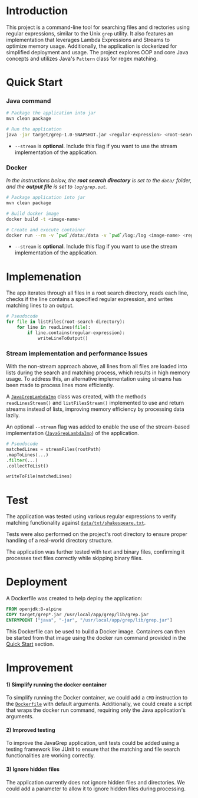 # Introduction

This project is a command-line tool for searching files and directories using regular expressions,
similar to the Unix `grep` utility. It also features an implementation that leverages Lambda
Expressions and Streams to optimize memory usage. Additionally, the application is dockerized for
simplified deployment and usage. The project explores OOP and core Java concepts and utilizes
Java's `Pattern` class for regex matching.

# Quick Start

### Java command

```bash
# Package the application into jar
mvn clean package

# Run the application
java -jar target/grep-1.0-SNAPSHOT.jar <regular-expression> <root-search-directory> <output-file> <--stream>
```

- `--stream` is **optional**. Include this flag if you want to use the stream implementation of the
  application.

### Docker

*In the instructions below, the __root search directory__ is set to the `data/` folder, and the
__output file__ is set to `log/grep.out`.*

```bash
# Package application into jar
mvn clean package

# Build docker image
docker build -t <image-name>

# Create and execute container
docker run --rm -v `pwd`/data:/data -v `pwd`/log:/log <image-name> <regular-expression> /data /log/grep.out <--stream>
```

- `--stream` is **optional**. Include this flag if you want to use the stream implementation of the
  application.

# Implemenation

The app iterates through all files in a root search directory, reads each line, checks if the line
contains a specified regular expression, and writes matching lines to an output.

```python
# Pseudocode
for file in listFiles(root-search-directory):
    for line in readLines(file):
        if line.contains(regular-expression):
            writeLineToOutput()
```

### Stream implementation and performance Issues

With the non-stream approach above, all lines from all files are loaded into lists during the search
and matching process, which results in high memory usage. To address this, an alternative
implementation using streams has been made to process lines more efficiently.

A [`JavaGrepLambdaImp`](src/main/java/ca/jrvs/apps/grep/JavaGrepLambdaImp.java) class was created,
with the methods `readLinesStream()` and `listFilesStream()` implemented to use and return streams
instead of lists, improving memory efficiency by processing data lazily.

An optional `--stream` flag was added to enable the use of the stream-based
implementation ([`JavaGrepLambdaImp`](src/main/java/ca/jrvs/apps/grep/JavaGrepLambdaImp.java)) of
the application.

```python
# Pseudocode
matchedLines = streamFiles(rootPath)
.mapToLines(...)
.filter(...)
.collectToList()

writeToFile(matchedLines)
```

# Test

The application was tested using various regular expressions to verify matching functionality
against [`data/txt/shakespeare.txt`](data/txt/shakespeare.txt).

Tests were also performed on the project's root directory to ensure proper handling of a real-world
directory structure.

The application was further tested with text and binary files, confirming it
processes text files correctly while skipping binary files.

# Deployment

A Dockerfile was created to help deploy the application:

```dockerfile
FROM openjdk:8-alpine
COPY target/grep*.jar /usr/local/app/grep/lib/grep.jar
ENTRYPOINT ["java", "-jar", "/usr/local/app/grep/lib/grep.jar"]
```

This Dockerfile can be used to build a Docker image. Containers can then be started from that image
using the docker run command provided in the [Quick Start](#quick-start) section.

# Improvement

#### 1) Simplify running the docker container

To simplify running the Docker container, we could add a `CMD` instruction to
the [`Dockerfile`](Dockerfile) with default arguments. Additionally, we could create a script that
wraps the docker run command, requiring only the Java application's arguments.

#### 2) Improved testing

To improve the JavaGrep application, unit tests could be added using a testing framework like JUnit
to ensure that the matching and file search functionalities are working correctly.

#### 3) Ignore hidden files

The application currently does not ignore hidden files and directories. We could add a parameter to
allow it to ignore hidden files during processing.